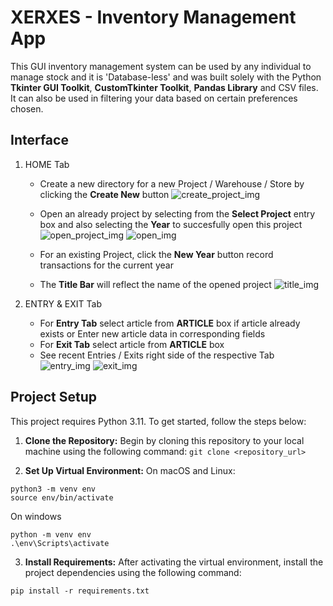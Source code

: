 # XERXES - Inventory Management App

This GUI inventory management system can be used by any individual to manage stock and it is 'Database-less' and was built solely with the Python **Tkinter GUI Toolkit**, **CustomTkinter Toolkit**, **Pandas Library** and CSV files. It can also be used in filtering your data based on certain preferences chosen.  



## Interface

1. HOME Tab
   - Create a new directory for a new Project / Warehouse / Store by clicking the **Create New** button
     ![create_project_img](https://github.com/Nekembe-Boris/user-content/blob/main/Screenshot%202024-02-25%20150248.png)

   - Open an already project by selecting from the **Select Project** entry box and also selecting the **Year** to succesfully open this project
     ![open_project_img](https://github.com/Nekembe-Boris/user-content/blob/main/Screenshot%202024-02-25%20152247.png)
     ![open_img](https://github.com/Nekembe-Boris/user-content/blob/main/Screenshot%202024-02-25%20152314.png)

   - For an existing Project, click the **New Year** button record transactions for the current year
   - The **Title Bar** will reflect the name of the opened project
     ![title_img](https://github.com/Nekembe-Boris/user-content/blob/main/Screenshot%202024-02-25%20154225.png)

2. ENTRY & EXIT Tab
   - For **Entry Tab** select article from **ARTICLE** box if article already exists or Enter new article data in corresponding fields
   - For **Exit Tab** select article from **ARTICLE** box
   - See recent Entries / Exits right side of the respective Tab
     ![entry_img](https://github.com/Nekembe-Boris/user-content/blob/main/Screenshot%202024-02-25%20155954.png)
     ![exit_img](https://github.com/Nekembe-Boris/user-content/blob/main/Screenshot%202024-02-25%20160657.png)

## Project Setup

This project requires Python 3.11. To get started, follow the steps below:

1. **Clone the Repository:** Begin by cloning this repository to your local machine using the following command:
   ```git clone <repository_url>```

3. **Set Up Virtual Environment:**
On macOS and Linux:
```
python3 -m venv env
source env/bin/activate
```
On windows
```
python -m venv env
.\env\Scripts\activate
```

3. **Install Requirements:**
After activating the virtual environment, install the project dependencies using the following command:
```
pip install -r requirements.txt
```
